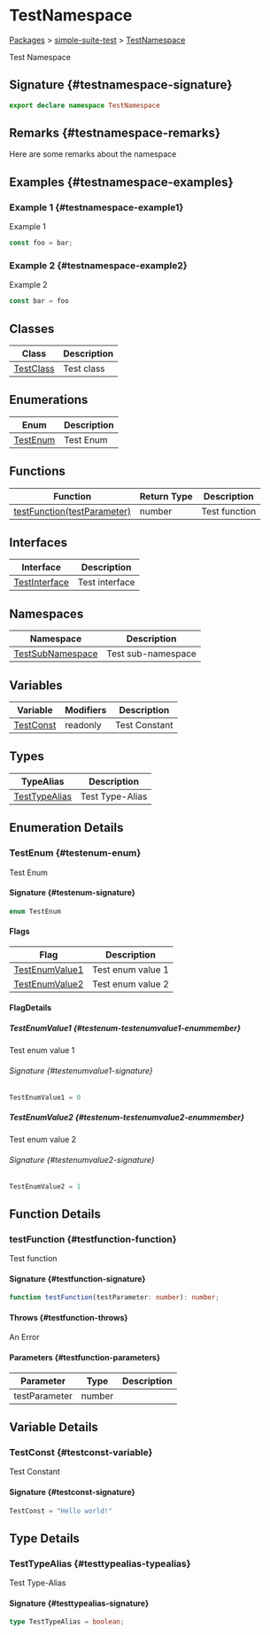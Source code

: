 # TestNamespace

[Packages](./index) &gt; [simple-suite-test](./simple-suite-test) &gt; [TestNamespace](./simple-suite-test/testnamespace-namespace)

Test Namespace

## Signature {#testnamespace-signature}

```typescript
export declare namespace TestNamespace 
```

## Remarks {#testnamespace-remarks}

Here are some remarks about the namespace

## Examples {#testnamespace-examples}

### Example 1 {#testnamespace-example1}

Example 1

```typescript
const foo = bar;
```

### Example 2 {#testnamespace-example2}

Example 2

```javascript
const bar = foo
```

## Classes

|  Class | Description |
|  --- | --- |
|  [TestClass](./simple-suite-test/testnamespace/testclass-class) | Test class |

## Enumerations

|  Enum | Description |
|  --- | --- |
|  [TestEnum](./simple-suite-test/testnamespace-namespace#testenum-enum) | Test Enum |

## Functions

|  Function | Return Type | Description |
|  --- | --- | --- |
|  [testFunction(testParameter)](./simple-suite-test/testnamespace-namespace#testfunction-function) | number | Test function |

## Interfaces

|  Interface | Description |
|  --- | --- |
|  [TestInterface](./simple-suite-test/testnamespace/testinterface-interface) | Test interface |

## Namespaces

|  Namespace | Description |
|  --- | --- |
|  [TestSubNamespace](./simple-suite-test/testnamespace/testsubnamespace-namespace) | Test sub-namespace |

## Variables

|  Variable | Modifiers | Description |
|  --- | --- | --- |
|  [TestConst](./simple-suite-test/testnamespace-namespace#testconst-variable) | readonly | Test Constant |

## Types

|  TypeAlias | Description |
|  --- | --- |
|  [TestTypeAlias](./simple-suite-test/testnamespace-namespace#testtypealias-typealias) | Test Type-Alias |

## Enumeration Details

### TestEnum {#testenum-enum}

Test Enum

#### Signature {#testenum-signature}

```typescript
enum TestEnum 
```

#### Flags

|  Flag | Description |
|  --- | --- |
|  [TestEnumValue1](./simple-suite-test/testnamespace-namespace#testenum-testenumvalue1-enummember) | Test enum value 1 |
|  [TestEnumValue2](./simple-suite-test/testnamespace-namespace#testenum-testenumvalue2-enummember) | Test enum value 2 |

#### FlagDetails

##### TestEnumValue1 {#testenum-testenumvalue1-enummember}

Test enum value 1

###### Signature {#testenumvalue1-signature}

```typescript
TestEnumValue1 = 0
```

##### TestEnumValue2 {#testenum-testenumvalue2-enummember}

Test enum value 2

###### Signature {#testenumvalue2-signature}

```typescript
TestEnumValue2 = 1
```

## Function Details

### testFunction {#testfunction-function}

Test function

#### Signature {#testfunction-signature}

```typescript
function testFunction(testParameter: number): number;
```

#### Throws {#testfunction-throws}

An Error

#### Parameters {#testfunction-parameters}

|  Parameter | Type | Description |
|  --- | --- | --- |
|  testParameter | number |  |

## Variable Details

### TestConst {#testconst-variable}

Test Constant

#### Signature {#testconst-signature}

```typescript
TestConst = "Hello world!"
```

## Type Details

### TestTypeAlias {#testtypealias-typealias}

Test Type-Alias

#### Signature {#testtypealias-signature}

```typescript
type TestTypeAlias = boolean;
```